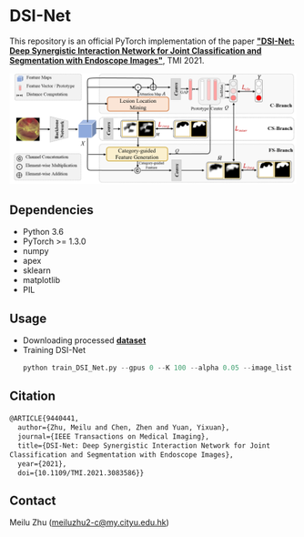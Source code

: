 # DSI-Net

This repository is an official PyTorch implementation of the paper [**"DSI-Net: Deep Synergistic Interaction Network for Joint Classification and Segmentation with Endoscope Images"**](https://ieeexplore.ieee.org/document/9440441), TMI 2021.

<div align=center><img width="700" src=/Figs/Framework.png></div>


## Dependencies
* Python 3.6
* PyTorch >= 1.3.0
* numpy
* apex
* sklearn
* matplotlib
* PIL

## Usage
* Downloading processed [**dataset**](https://drive.google.com/file/d/1BBF21SVlH5685XpsvtKlWN7iepr7YQPU/view?usp=sharing) 
* Training DSI-Net
   ```python
   python train_DSI_Net.py --gpus 0 --K 100 --alpha 0.05 --image_list 'data/WCE/WCE_Dataset_image_list.pkl'
   ```
 
## Citation
```
@ARTICLE{9440441,
  author={Zhu, Meilu and Chen, Zhen and Yuan, Yixuan},
  journal={IEEE Transactions on Medical Imaging}, 
  title={DSI-Net: Deep Synergistic Interaction Network for Joint Classification and Segmentation with Endoscope Images}, 
  year={2021},
  doi={10.1109/TMI.2021.3083586}}
```
## Contact

  Meilu Zhu (meiluzhu2-c@my.cityu.edu.hk)
